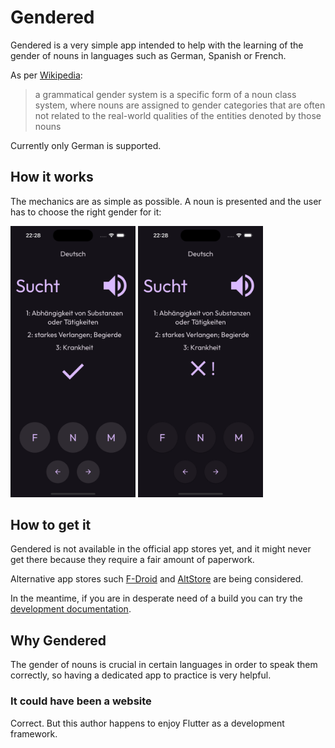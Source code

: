 # Gendered

Gendered is a very simple app intended to help with the learning of the gender of nouns in languages such as German, Spanish or French.

As per [Wikipedia](https://en.wikipedia.org/wiki/Grammatical_gender):

> a grammatical gender system is a specific form of a noun class system, where nouns are assigned to gender categories that are often not related to the real-world qualities of the entities denoted by those nouns

Currently only German is supported.

## How it works

The mechanics are as simple as possible. A noun is presented and the user has to choose the right gender for it:

<p float="left">
	<img src="./docs/images/correct.png" width="200" alt="A screenshot of the Gendered app in dark theme displaying the German noun 'Sucht' with several definitions. There's a check mark icon meaning the answer was correct, an icon of a speaker to indicate to the users that they can listen to the pronunciation of the noun, and the interface buttons to set the answer as feminine, neuter or masculine." />
	<img src="./docs/images/incorrect.png" width="200"  alt="A screenshot of the Gendered app in dark theme displaying the German noun 'Sucht' with several definitions. There's a cross icon meaning the answer was incorrect, an icon of a speaker to indicate to the users that they can listen to the pronunciation of the noun, and the interface buttons to set the answer as feminine, neuter or masculine." />
</p>


## How to get it

Gendered is not available in the official app stores yet, and it might never get there because they require a fair amount of paperwork.

Alternative app stores such [F-Droid](https://f-droid.org/) and [AltStore](https://altstore.io/) are being considered.

In the meantime, if you are in desperate need of a build you can try the [development documentation](./docs/development.md).

## Why Gendered

The gender of nouns is crucial in certain languages in order to speak them correctly, so having a dedicated app to practice is very helpful.

### It could have been a website

Correct. But this author happens to enjoy Flutter as a development framework.
